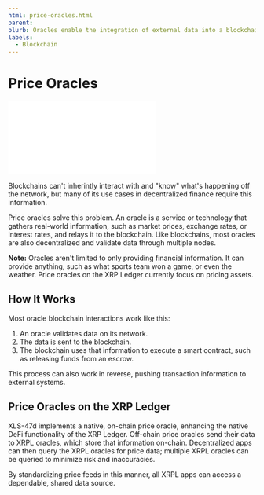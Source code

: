 ```yaml
---
html: price-oracles.html
parent:
blurb: Oracles enable the integration of external data into a blockchain network.
labels:
  - Blockchain
---
```

# Price Oracles

<embed src="/snippets/_price-oracles-disclaimer.md" />

Blockchains can't inherintly interact with and "know" what's happening off the network, but many of its use cases in decentralized finance require this information.

Price oracles solve this problem. An oracle is a service or technology that gathers real-world information, such as market prices, exchange rates, or interest rates, and relays it to the blockchain. Like blockchains, most oracles are also decentralized and validate data through multiple nodes.

**Note:** Oracles aren't limited to only providing financial information. It can provide anything, such as what sports team won a game, or even the weather. Price oracles on the XRP Ledger currently focus on pricing assets.


## How It Works

Most oracle blockchain interactions work like this:

1. An oracle validates data on its network.
2. The data is sent to the blockchain.
3. The blockchain uses that information to execute a smart contract, such as releasing funds from an escrow.

This process can also work in reverse, pushing transaction information to external systems.


## Price Oracles on the XRP Ledger

XLS-47d implements a native, on-chain price oracle, enhancing the native DeFi functionality of the XRP Ledger. Off-chain price oracles send their data to XRPL oracles, which store that information on-chain. Decentralized apps can then query the XRPL oracles for price data; multiple XRPL oracles can be queried to minimize risk and inaccuracies.

By standardizing price feeds in this manner, all XRPL apps can access a dependable, shared data source.